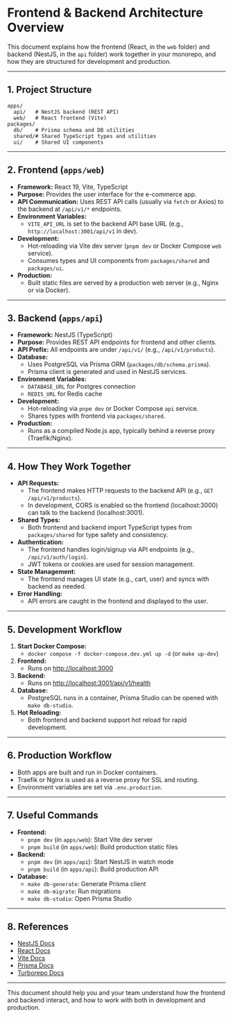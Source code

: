 # Frontend & Backend Architecture Overview

This document explains how the frontend (React, in the `web` folder) and backend (NestJS, in the `api` folder) work together in your monorepo, and how they are structured for development and production.

---

## 1. Project Structure

```
apps/
  api/   # NestJS backend (REST API)
  web/   # React frontend (Vite)
packages/
  db/    # Prisma schema and DB utilities
  shared/# Shared TypeScript types and utilities
  ui/    # Shared UI components
```

---

## 2. Frontend (`apps/web`)

- **Framework:** React 19, Vite, TypeScript
- **Purpose:** Provides the user interface for the e-commerce app.
- **API Communication:** Uses REST API calls (usually via `fetch` or Axios) to the backend at `/api/v1/*` endpoints.
- **Environment Variables:**
  - `VITE_API_URL` is set to the backend API base URL (e.g., `http://localhost:3001/api/v1` in dev).
- **Development:**
  - Hot-reloading via Vite dev server (`pnpm dev` or Docker Compose `web` service).
  - Consumes types and UI components from `packages/shared` and `packages/ui`.
- **Production:**
  - Built static files are served by a production web server (e.g., Nginx or via Docker).

---

## 3. Backend (`apps/api`)

- **Framework:** NestJS (TypeScript)
- **Purpose:** Provides REST API endpoints for frontend and other clients.
- **API Prefix:** All endpoints are under `/api/v1/` (e.g., `/api/v1/products`).
- **Database:**
  - Uses PostgreSQL via Prisma ORM (`packages/db/schema.prisma`).
  - Prisma client is generated and used in NestJS services.
- **Environment Variables:**
  - `DATABASE_URL` for Postgres connection
  - `REDIS_URL` for Redis cache
- **Development:**
  - Hot-reloading via `pnpm dev` or Docker Compose `api` service.
  - Shares types with frontend via `packages/shared`.
- **Production:**
  - Runs as a compiled Node.js app, typically behind a reverse proxy (Traefik/Nginx).

---

## 4. How They Work Together

- **API Requests:**
  - The frontend makes HTTP requests to the backend API (e.g., `GET /api/v1/products`).
  - In development, CORS is enabled so the frontend (localhost:3000) can talk to the backend (localhost:3001).
- **Shared Types:**
  - Both frontend and backend import TypeScript types from `packages/shared` for type safety and consistency.
- **Authentication:**
  - The frontend handles login/signup via API endpoints (e.g., `/api/v1/auth/login`).
  - JWT tokens or cookies are used for session management.
- **State Management:**
  - The frontend manages UI state (e.g., cart, user) and syncs with backend as needed.
- **Error Handling:**
  - API errors are caught in the frontend and displayed to the user.

---

## 5. Development Workflow

1. **Start Docker Compose:**
   - `docker compose -f docker-compose.dev.yml up -d` (or `make up-dev`)
2. **Frontend:**
   - Runs on [http://localhost:3000](http://localhost:3000)
3. **Backend:**
   - Runs on [http://localhost:3001/api/v1/health](http://localhost:3001/api/v1/health)
4. **Database:**
   - PostgreSQL runs in a container, Prisma Studio can be opened with `make db-studio`.
5. **Hot Reloading:**
   - Both frontend and backend support hot reload for rapid development.

---

## 6. Production Workflow

- Both apps are built and run in Docker containers.
- Traefik or Nginx is used as a reverse proxy for SSL and routing.
- Environment variables are set via `.env.production`.

---

## 7. Useful Commands

- **Frontend:**
  - `pnpm dev` (in `apps/web`): Start Vite dev server
  - `pnpm build` (in `apps/web`): Build production static files
- **Backend:**
  - `pnpm dev` (in `apps/api`): Start NestJS in watch mode
  - `pnpm build` (in `apps/api`): Build production API
- **Database:**
  - `make db-generate`: Generate Prisma client
  - `make db-migrate`: Run migrations
  - `make db-studio`: Open Prisma Studio

---

## 8. References
- [NestJS Docs](https://docs.nestjs.com/)
- [React Docs](https://react.dev/)
- [Vite Docs](https://vitejs.dev/)
- [Prisma Docs](https://www.prisma.io/docs/)
- [Turborepo Docs](https://turbo.build/repo)

---

This document should help you and your team understand how the frontend and backend interact, and how to work with both in development and production.
